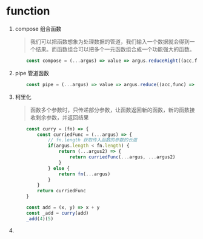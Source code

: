 # function

1. compose  组合函数
    > 我们可以把函数想象为处理数据的管道，我们输入一个数据就会得到一个结果。而函数组合可以把多个一元函数组合成一个功能强大的函数。

    ```javascript
        const compose = (...argus) => value => argus.reduceRight((acc,func) => func(acc), value)

    ```

2. pipe 管道函数

    ```javascript
        const pipe = (...argus) => value => argus.reduce((acc,func) => func(acc), value)

    ```

3. 柯里化
    > 函数多个参数时，只传递部分参数，让函数返回新的函数，新的函数接收剩余参数，并返回结果

    ```javascript  
        const curry = (fn) => {
            const curriedFunc = (...argus) => {
                // fn.length 获取传入函数的参数的长度
                if(argus.length < fn.length) {
                    return (...argus2) => {
                        return curriedFunc(...argus, ...argus2)
                    }
                } else {
                    return fn(...argus)
                }
            }
            return curriedFunc
        }

        const add = (x, y) => x + y
        const _add = curry(add)
        _add(4)(5)
    ```

4. 
